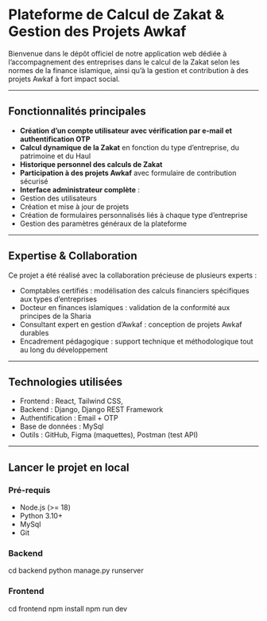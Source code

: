 #  Plateforme de Calcul de Zakat & Gestion des Projets Awkaf

Bienvenue dans le dépôt officiel de notre application web dédiée à l’accompagnement des 
entreprises dans le calcul de la Zakat selon les normes de la finance islamique, ainsi qu’à la gestion et contribution à des projets Awkaf à fort impact social.

---

##  Fonctionnalités principales

-  **Création d’un compte utilisateur avec vérification par e-mail et authentification OTP**
-  **Calcul dynamique de la Zakat** en fonction du type d’entreprise, du patrimoine et du Haul
-  **Historique personnel des calculs de Zakat**
-  **Participation à des projets Awkaf** avec formulaire de contribution sécurisé
-  **Interface administrateur complète** :
  - Gestion des utilisateurs
  - Création et mise à jour de projets
  - Création de formulaires personnalisés liés à chaque type d’entreprise
  - Gestion des paramètres généraux de la plateforme

---

##  Expertise & Collaboration

Ce projet a été réalisé avec la collaboration précieuse de plusieurs experts :

-  Comptables certifiés : modélisation des calculs financiers spécifiques aux types d’entreprises
-  Docteur en finances islamiques : validation de la conformité aux principes de la Sharia
-  Consultant expert en gestion d’Awkaf : conception de projets Awkaf durables
-  Encadrement pédagogique : support technique et méthodologique tout au long du développement

---

##  Technologies utilisées

- Frontend : React, Tailwind CSS,
- Backend : Django, Django REST Framework
- Authentification : Email + OTP
- Base de données : MySql
- Outils : GitHub, Figma (maquettes), Postman (test API)

---

##  Lancer le projet en local

### Pré-requis
- Node.js (>= 18)
- Python 3.10+
- MySql
- Git
  
### Backend

cd backend
python manage.py runserver

### Frontend

cd frontend
npm install
npm run dev
